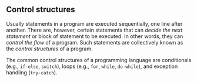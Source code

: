 ## Control structures

Usually statements in a program are executed sequentially, one line after another. There are, however, certain statements that can _decide the next statement_ or block of statement to be executed. In other words, they can _control the flow_ of a program. Such statements are collectively known as the _control structures_ of a program.

The common control structures of a programming language are conditionals (e.g., `if-else`, `switch`), loops (e.g., `for`, `while`, `do-while`), and exception handling (`try-catch`).
